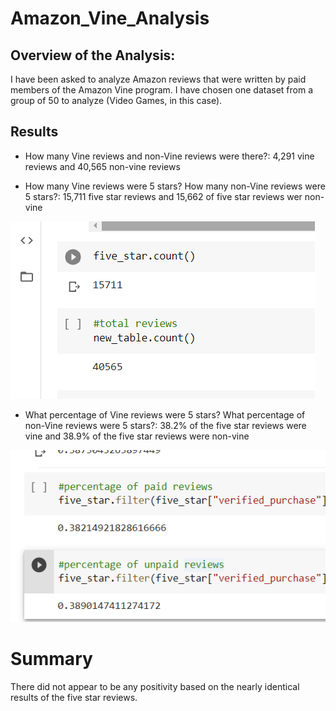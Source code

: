 # Amazon_Vine_Analysis

## Overview of the Analysis:

I have been asked to analyze Amazon reviews that were written by paid members of the Amazon Vine program. I have chosen one dataset from a group of 50 to analyze (Video Games, in this case). 

## Results

- How many Vine reviews and non-Vine reviews were there?: 4,291 vine reviews and 40,565 non-vine reviews

- How many Vine reviews were 5 stars? How many non-Vine reviews were 5 stars?: 15,711 five star reviews and 15,662 of five star reviews wer non-vine

![image](https://github.com/jb-ut/Amazon_Vine_Analysis/blob/main/reviews-1.PNG)

- What percentage of Vine reviews were 5 stars? What percentage of non-Vine reviews were 5 stars?: 38.2% of the five star reviews were vine and 38.9% of the five star reviews were non-vine

![image](https://github.com/jb-ut/Amazon_Vine_Analysis/blob/main/reviews-2.PNG)

# Summary
There did not appear to be any positivity based on the nearly identical results of the five star reviews.
